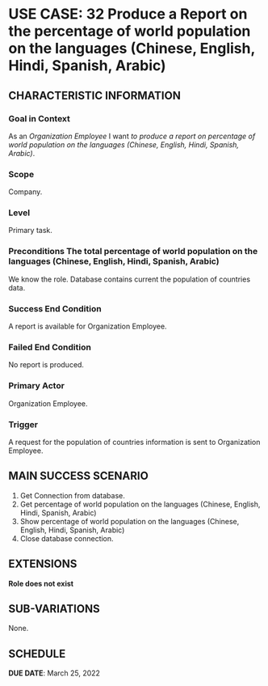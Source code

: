 # USE CASE: 32 Produce a Report on the percentage of world population on the languages (Chinese, English, Hindi, Spanish, Arabic)
## CHARACTERISTIC INFORMATION

### Goal in Context

As an *Organization Employee* I want *to produce a report on percentage of world population on the languages (Chinese, English, Hindi, Spanish, Arabic)*.

### Scope

Company.

### Level

Primary task.

### Preconditions The total percentage of world population on the languages (Chinese, English, Hindi, Spanish, Arabic) 
We know the role.  Database contains current the population of countries data.

### Success End Condition

A report is available for Organization Employee.

### Failed End Condition

No report is produced.

### Primary Actor

Organization Employee.

### Trigger

A request for the population of countries information is sent to Organization Employee.

## MAIN SUCCESS SCENARIO

1. Get Connection from database.
2. Get percentage of world population on the languages (Chinese, English, Hindi, Spanish, Arabic)
3. Show percentage of world population on the languages (Chinese, English, Hindi, Spanish, Arabic)
4. Close database connection.

## EXTENSIONS

**Role does not exist**

## SUB-VARIATIONS

None.

## SCHEDULE

**DUE DATE**: March 25, 2022
